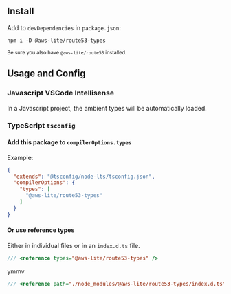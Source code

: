 ## Install

Add to `devDependencies` in `package.json`:

```
npm i -D @aws-lite/route53-types
```

<small>Be sure you also have `@aws-lite/route53` installed.</small>

## Usage and Config

### Javascript VSCode Intellisense

In a Javascript project, the ambient types will be automatically loaded.

### TypeScript `tsconfig`

#### Add this package to `compilerOptions.types`

Example:

```json
{
  "extends": "@tsconfig/node-lts/tsconfig.json",
  "compilerOptions": {
    "types": [
      "@aws-lite/route53-types"
    ]
  }
}
```

#### Or use reference types

Either in individual files or in an `index.d.ts` file.

```ts
/// <reference types="@aws-lite/route53-types" />
```

ymmv

```ts
/// <reference path="./node_modules/@aws-lite/route53-types/index.d.ts" />
```
